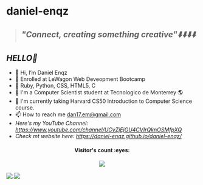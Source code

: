 # daniel-enqz
>## _**"Connect, creating something creative"⬇️⬇️⬇️⬇️**_


## _*HELLO👋*_ 

- 🖖 Hi, I’m Daniel Enqz
- 👀 Enrolled at LeWagon Web Deveopment Bootcamp
- 🚃 Ruby, Python, CSS, HTML5, C 
- 💞 I'm a Computer Scientist student at Tecnologico de Monterrey 🌎
- 🌱 I'm currently taking Harvard CS50 Introduction to Computer Science course.
- 📫 How to reach me dan17.em@gmail.com
- *Here's my YouTube Channel: https://www.youtube.com/channel/UCvZjEjGU4CVIrQknOSMfpXQ*
- *Check mt website here: https://daniel-enqz.github.io/daniel-enqz/*

<h4 align="center">Visitor's count :eyes:</h4>

<p align="center"><img src="https://profile-counter.glitch.me/{daniel-enqz}/count.svg"></p>

<a href="https://github-readme-stats.vercel.app/api?username=daniel-enqz&show_icons=true">
  <img align="center" src="https://github-readme-stats.vercel.app/api/pin/?username=daniel-enqz&repo=github-readme-stats" />
</a>
<a href="https://github.com/daniel-enqz/convoychat">
  <img align="center" src="https://github-readme-stats.vercel.app/api/pin/?username=daniel-enqz&repo=convoychat" />
</a>

